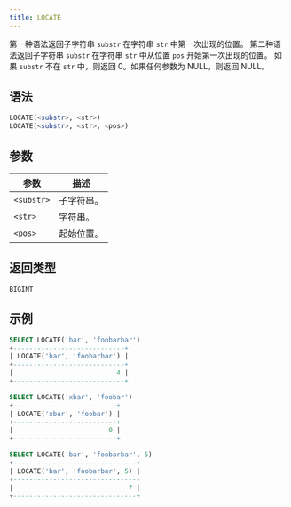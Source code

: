 ```yaml
---
title: LOCATE
---
```


第一种语法返回子字符串 `substr` 在字符串 `str` 中第一次出现的位置。
第二种语法返回子字符串 `substr` 在字符串 `str` 中从位置 `pos` 开始第一次出现的位置。
如果 `substr` 不在 `str` 中，则返回 0。如果任何参数为 NULL，则返回 NULL。

## 语法

```sql
LOCATE(<substr>, <str>)
LOCATE(<substr>, <str>, <pos>)
```

## 参数

| 参数       | 描述           |
|------------|----------------|
| `<substr>` | 子字符串。     |
| `<str>`    | 字符串。       |
| `<pos>`    | 起始位置。     |

## 返回类型

`BIGINT`

## 示例

```sql
SELECT LOCATE('bar', 'foobarbar')
+----------------------------+
| LOCATE('bar', 'foobarbar') |
+----------------------------+
|                          4 |
+----------------------------+

SELECT LOCATE('xbar', 'foobar')
+--------------------------+
| LOCATE('xbar', 'foobar') |
+--------------------------+
|                        0 |
+--------------------------+

SELECT LOCATE('bar', 'foobarbar', 5)
+-------------------------------+
| LOCATE('bar', 'foobarbar', 5) |
+-------------------------------+
|                             7 |
+-------------------------------+
```